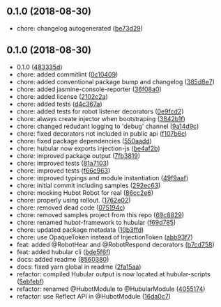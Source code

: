 
## 0.1.0 (2018-08-30)

* chore: changelog autogenerated ([be73d29](https://github.com/leonardochaia/hubular/commit/be73d29))



## 0.1.0 (2018-08-30)

* 0.1.0 ([483335d](https://github.com/leonardochaia/hubular/commit/483335d))
* chore: added commitlint ([0c10409](https://github.com/leonardochaia/hubular/commit/0c10409))
* chore: added conventional package bump and changelog ([385d8e7](https://github.com/leonardochaia/hubular/commit/385d8e7))
* chore: added jasmine-console-reporter ([36f08a0](https://github.com/leonardochaia/hubular/commit/36f08a0))
* chore: added license ([2102c2a](https://github.com/leonardochaia/hubular/commit/2102c2a))
* chore: added tests ([d4c367a](https://github.com/leonardochaia/hubular/commit/d4c367a))
* chore: added tests for robot listener decorators ([0e9fcd2](https://github.com/leonardochaia/hubular/commit/0e9fcd2))
* chore: always create injector when bootstraping ([3842b1f](https://github.com/leonardochaia/hubular/commit/3842b1f))
* chore: changed redudant logging to 'debug' channel ([9a14d9c](https://github.com/leonardochaia/hubular/commit/9a14d9c))
* chore: fixed decorators not included in public api ([f107b6c](https://github.com/leonardochaia/hubular/commit/f107b6c))
* chore: fixed package dependencies ([550aadd](https://github.com/leonardochaia/hubular/commit/550aadd))
* chore: hubular now exports injection-js ([be4af2b](https://github.com/leonardochaia/hubular/commit/be4af2b))
* chore: improved package output ([7fb3819](https://github.com/leonardochaia/hubular/commit/7fb3819))
* chore: improved tests ([81a7103](https://github.com/leonardochaia/hubular/commit/81a7103))
* chore: improved tests ([f66c963](https://github.com/leonardochaia/hubular/commit/f66c963))
* chore: improved typings and module instantiation ([49f9aaf](https://github.com/leonardochaia/hubular/commit/49f9aaf))
* chore: initial commit including samples ([292ec63](https://github.com/leonardochaia/hubular/commit/292ec63))
* chore: mocking Hubot Robot for real ([86cc2e6](https://github.com/leonardochaia/hubular/commit/86cc2e6))
* chore: properly using rollout. ([1762e02](https://github.com/leonardochaia/hubular/commit/1762e02))
* chore: removed dead code ([075194c](https://github.com/leonardochaia/hubular/commit/075194c))
* chore: removed samples project from this repo ([69c8829](https://github.com/leonardochaia/hubular/commit/69c8829))
* chore: renamed hubot-framework to hubular ([f69d785](https://github.com/leonardochaia/hubular/commit/f69d785))
* chore: updated package metadata ([10b3ffd](https://github.com/leonardochaia/hubular/commit/10b3ffd))
* chore: use OpaqueToken instead of InjectionToken ([abb93f7](https://github.com/leonardochaia/hubular/commit/abb93f7))
* feat: added @RobotHear and @RobotRespond decorators ([b7cd758](https://github.com/leonardochaia/hubular/commit/b7cd758))
* feat: added hubular cli ([bde5f6f](https://github.com/leonardochaia/hubular/commit/bde5f6f))
* docs: added readme ([8560380](https://github.com/leonardochaia/hubular/commit/8560380))
* docs: fixed yarn global in readme ([2fa15aa](https://github.com/leonardochaia/hubular/commit/2fa15aa))
* refactor: compiled Hubular output is now located at hubular-scripts ([5ebfebf](https://github.com/leonardochaia/hubular/commit/5ebfebf))
* refactor: renamed @HubotModule to @HubularModule ([4055174](https://github.com/leonardochaia/hubular/commit/4055174))
* refactor: use Reflect API in @HubotModule ([16da0c7](https://github.com/leonardochaia/hubular/commit/16da0c7))



